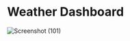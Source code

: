 # Weather Dashboard

![Screenshot (101)](https://user-images.githubusercontent.com/59695910/120147910-0d60ba00-c205-11eb-8308-074d9aa0d564.png)

